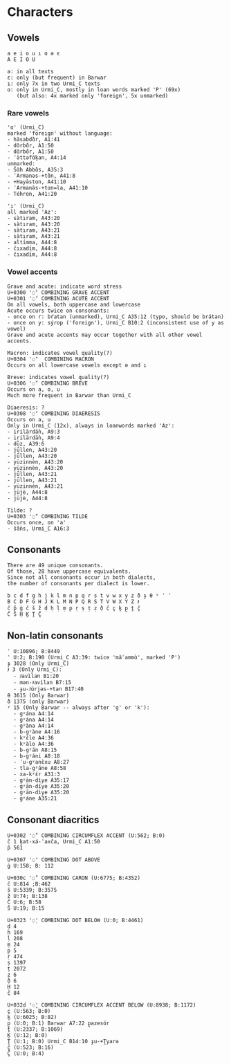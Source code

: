 # Characters

## Vowels
    a e i o u ı ɑ ə ɛ
    A E I O U

    ə: in all texts
    ɛ: only (but frequent) in Barwar
    ı: only 7x in two Urmi_C texts
    ɑ: only in Urmi_C, mostly in loan words marked 'P' (69x)
       (but also: 4x marked only 'foreign', 5x unmarked)


### Rare vowels

    'ɑ' (Urmi_C)
    marked 'foreign' without language:
    - hăsabdɑ̄̀r, A1:41
    - dɑ̄rbɑ̄́r, A1:50
    - dɑ̄rbɑ̄́r, A1:50
    - ʾə̀ttəfɑ̄k̭an, A4:14
    unmarked:
    - Šɑ̄h Abbɑ̄̀s, A35:3
    - ʾArmanəs-+tɑ̄̀n, A41:8
    - +Hayə̀stɑn, A41:10
    - ʾArmanə̀s-+tɑn=la, A41:10
    - Téhrɑn, A41:20

    'ı' (Urmi_C)
    all marked 'Az':
    - sàtıram, A43:20
    - sàtıram, A43:20
    - sàtıram, A43:21
    - sàtıram, A43:21
    - altı́mma, A44:8
    - čıxadı́m, A44:8
    - čıxadı́m, A44:8

### Vowel accents

    Grave and acute: indicate word stress
    U+0300 '◌̀' COMBINING GRAVE ACCENT
    U+0301 '◌́' COMBINING ACUTE ACCENT
    On all vowels, both uppercase and lowercase
    Acute occurs twice on consonants:
    - once on r: bŕatan (unmarked), Urmi_C A35:12 (typo, should be brátan)
    - once on y: sýrop ('foreign'), Urmi_C B10:2 (inconsistent use of y as vowel)
    Grave and acute accents may occur together with all other vowel accents.

    Macron: indicates vowel quality(?)
    U+0304 '◌̄'  COMBINING MACRON
    Occurs on all lowercase vowels except ə and ı

    Breve: indicates vowel quality(?)
    U+0306 '◌̆' COMBINING BREVE
    Occurs on a, o, u
    Much more frequent in Barwar than Urmi_C

    Diaeresis: ?
    U+0308 '◌̈' COMBINING DIAERESIS
    Occurs on a, u
    Only in Urmi_C (12x), always in loanwords marked 'Az':
    - irilärdä̀n, A9:3
    - irilärdä̀n, A9:4
    - dǜz, A39:6
    - jǘllen, A43:20
    - jǘllen, A43:20
    - yüzinnèn, A43:20
    - yüzinnèn, A43:20
    - jǘllen, A43:21
    - jǘllen, A43:21
    - yüzinnèn, A43:21
    - jüjè, A44:8
    - jüjè, A44:8

    Tilde: ?
    U+0303 '◌̃' COMBINING TILDE
    Occurs once, on 'a'
    - šã̀ns, Urmi_C A16:3

## Consonants

    There are 49 unique consonants.
    Of those, 28 have uppercase equivalents.
    Since not all consonants occur in both dialects,
    the number of consonants per dialect is lower.

    b c d f g h j k l m n p q r s t v w x y z ð ɟ θ ʸ ʾ ʿ
    B C D F G H J K L M N P Q R S T V W X Y Z Ɉ
    ĉ p̂ ġ č š ž ḍ ḥ ḷ ṃ p̣ ṛ ṣ ṭ ẓ ð̣ č̣ c̭ k̭ p̭ ṱ č̭
    Č Š Ḥ K̭ Ṱ Č̭

## Non-latin consonants

    ʾ U:10896; B:8449
    ʿ U:2; B:190 (Urmi_C A3:39: twice 'măʿammɑ̀', marked 'P')
    ɟ 3028 (Only Urmi_C)
    Ɉ 3 (Only Urmi_C):
      - Ɉavìlan B1:20
      - mən-Ɉavìlan B7:15
      - ɟu-Ɉúrjəs-+tan B17:40
    θ 3615 (Only Barwar)
    ð 1375 (only Barwar)
    ʸ 15 (Only Barwar -- always after 'g' or 'k'):
      - gʸána A4:14
      - gʸána A4:14
      - gʸàna A4:14
      - b-gʸàne A4:16
      - kʸɛ̀le A4:36
      - kʸàlo A4:36
      - b-gʸán A8:15
      - b-gʸáni A8:18
      - ʾu-gʸanɛ̀xu A8:27
      - ṭla-gʸáne A8:58
      - xa-kʸɛ́r A31:3
      - gʸān-dìye A35:17
      - gʸān-díye A35:20
      - gʸān-dìye A35:20
      - gʸáne A35:21

## Consonant diacritics

    U+0302 '◌̂' COMBINING CIRCUMFLEX ACCENT (U:562; B:0)
    ĉ 1 k̭at-xá-ʾaxĉa, Urmi_C A1:50
    p̂ 561

    U+0307 '◌̇' COMBINING DOT ABOVE
    ġ U:158; B: 112

    U+030c '◌̌' COMBINING CARON (U:6775; B:4352)
    č U:814 ;B:462
    š U:5339; B:3575
    ž U:74; B:138
    Č U:6; B:58
    Š U:19; B:15

    U+0323 '◌̣' COMBINING DOT BELOW (U:0; B:4461)
    ḍ 4
    ḥ 169
    ḷ 208
    ṃ 24
    p̣ 5
    ṛ 474
    ṣ 1397
    ṭ 2072
    ẓ 6
    ð̣ 6
    Ḥ 12
    č̣ 84

    U+032d '◌̭' COMBINING CIRCUMFLEX ACCENT BELOW (U:8938; B:1172)
    c̭ (U:563; B:0)
    k̭ (U:6025; B:82)
    p̭ (U:0; B:1) Barwar A7:22 p̭azesór
    ṱ (U:2337; B:1069)
    K̭ (U:12; B:0)
    Ṱ (U:1; B:0) Urmi_C B14:10 ɟu-+Ṱyarə
    č̭ (U:523; B:16)
    Č̭ (U:0; B:4)
